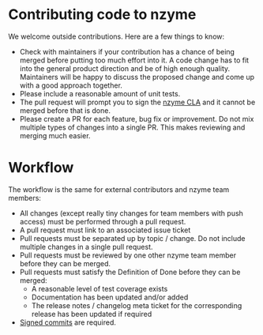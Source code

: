 # Contributing code to nzyme

We welcome outside contributions. Here are a few things to know:

* Check with maintainers if your contribution has a chance of being merged before putting
  too much effort into it. A code change has to fit into the general product direction
  and be of high enough quality. Maintainers will be happy to discuss the proposed change
  and come up with a good approach together.
* Please include a reasonable amount of unit tests.
* The pull request will prompt you to sign the
  [nzyme CLA](https://cla-assistant.io/lennartkoopmann/nzyme) and it cannot be merged
  before that is done.
* Please create a PR for each feature, bug fix or improvement. Do not mix multiple types
  of changes into a single PR. This makes reviewing and merging much easier.

# Workflow

The workflow is the same for external contributors and nzyme team members:

* All changes (except really tiny changes for team members with push access) must be performed through a pull request.
* A pull request must link to an associated issue ticket
* Pull requests must be separated up by topic / change. Do not include multiple changes in a single pull request.
* Pull requests must be reviewed by one other nzyme team member before they can be merged.
* Pull requests must satisfy the Definition of Done before they can be merged:
  * A reasonable level of test coverage exists
  * Documentation has been updated and/or added
  * The release notes / changelog meta ticket for the corresponding release has been updated if required
* [Signed commits](https://docs.github.com/en/authentication/managing-commit-signature-verification/signing-commits) are required.
